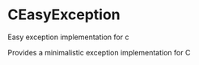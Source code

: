# CEasyException
Easy exception implementation for c

Provides a minimalistic exception implementation for C
